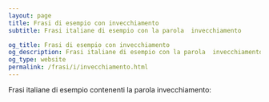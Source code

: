 ```yaml
---
layout: page
title: Frasi di esempio con invecchiamento 
subtitle: Frasi italiane di esempio con la parola  invecchiamento

og_title: Frasi di esempio con invecchiamento 
og_description: Frasi italiane di esempio con la parola  invecchiamento
og_type: website
permalink: /frasi/i/invecchiamento.html
---
```


Frasi italiane di esempio contenenti la parola invecchiamento:


